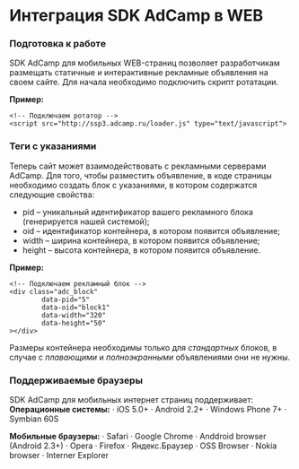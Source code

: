 # Интеграция SDK AdCamp в WEB

### Подготовка к работe
SDK AdCamp для мобильных WEB-страниц позволяет разработчикам размещать статичные и интерактивные рекламные объявления на своем сайте. Для начала необходимо подключить скрипт ротатации. 

**Пример:**
```
<!-- Подключаем ротатор -->
<script src="http://ssp3.adcamp.ru/loader.js" type="text/javascript">
```

### Теги с указаниями
Теперь сайт может взаимодействовать с рекламными серверами AdCamp. Для того, чтобы разместить объявление, в коде страницы необходимо создать блок с указаниями, в котором содержатся следующие свойства:
- pid – уникальный идентификатор вашего рекламного блока (генерируется нашей системой);
- oid – идентификатор контейнера, в котором появится объявление;
- width – ширина контейнера, в котором появится объявление;
- height – высота контейнера, в котором появится объявление.

**Пример:**
```
<!-- Подключаем рекламный блок -->
<div class="adc_block" 
		data-pid="5"
		data-oid="block1" 
		data-width="320" 
		data-height="50" 
></div>
```
Размеры контейнера необходимы только для _стандартных_ блоков, в случае с _плавающими_ и _полноэкранными_ объявлениями они не нужны.

### Поддерживаемые браузеры
SDK AdCamp для мобильных интернет страниц поддерживает:
**Операционные системы:**
·      iOS 5.0+
·      Android 2.2+
·      Windows Phone 7+
·      Symbian 60S

**Мобильные браузеры:**
·      Safari
·      Google Chrome
·      Anddroid browser (Android 2.3+)
·      Opera
·      Firefox
·      Яндекс.Браузер
·      OSS Browser
·      Nokia browser
·      Interner Explorer
